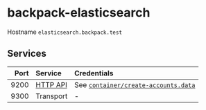 # backpack-elasticsearch

Hostname `elasticsearch.backpack.test`

## Services

| Port | Service | Credentials
| ---: | :------ | :----------
| 9200 | [HTTP API](https://www.elastic.co/guide/en/elasticsearch/reference/current/rest-apis.html) | See [`container/create-accounts.data`](container/create-accounts.data)
| 9300 | Transport | -
